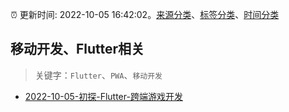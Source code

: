 :alarm_clock: 更新时间: 2022-10-05 16:42:02。[来源分类](../README.md)、[标签分类](../TAGS.md)、[时间分类](../TIMELINE.md)

## 移动开发、Flutter相关


> 关键字：`Flutter`、`PWA`、`移动开发`



- [2022-10-05-初探-Flutter-跨端游戏开发](https://toutiao.io/k/eq7rih7) 
